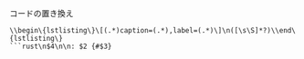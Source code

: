 コードの置き換え

```regex
\\begin\{lstlisting\}\[(.*)caption=(.*),label=(.*)\]\n([\s\S]*?)\\end\{lstlisting\}
```rust\n$4\n\n: $2 {#$3}
```